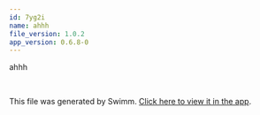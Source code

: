 ```yaml
---
id: 7yg2i
name: ahhh
file_version: 1.0.2
app_version: 0.6.8-0
---
```


ahhh

<br/>

This file was generated by Swimm. [Click here to view it in the app](http://localhost:5000/repos/Z2l0aHViJTNBJTNBc3Rva2Utd2VhdGhlciUzQSUzQUFkZGllQ29oZW4=/docs/7yg2i).